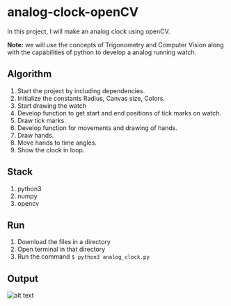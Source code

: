 # analog-clock-openCV
In this project, I will  make an analog clock using openCV. 

**Note:** we will use the concepts of Trigonometry and Computer Vision along with the capabilities of python to develop a analog running watch.

## Algorithm
1. Start the project by including dependencies.
2. Initialize the constants Radius, Canvas size, Colors.
3. Start drawing the watch
4. Develop function to get start and end positions of tick marks on watch.
5. Draw tick marks.
6. Develop function for movements and drawing of hands.
7. Draw hands.
8. Move hands to time angles.
9. Show the clock in loop.

## Stack
1. python3 
2. numpy 
3. opencv 

## Run
1. Download the files in a directory 
2. Open terminal in that directory 
3. Run the command `$ python3 analog_clock.py`

## Output

 ![alt text]([http://url/to/img.png](https://github.com/ParthKalkar/analog-clock-openCV/blob/main/picture.png))
